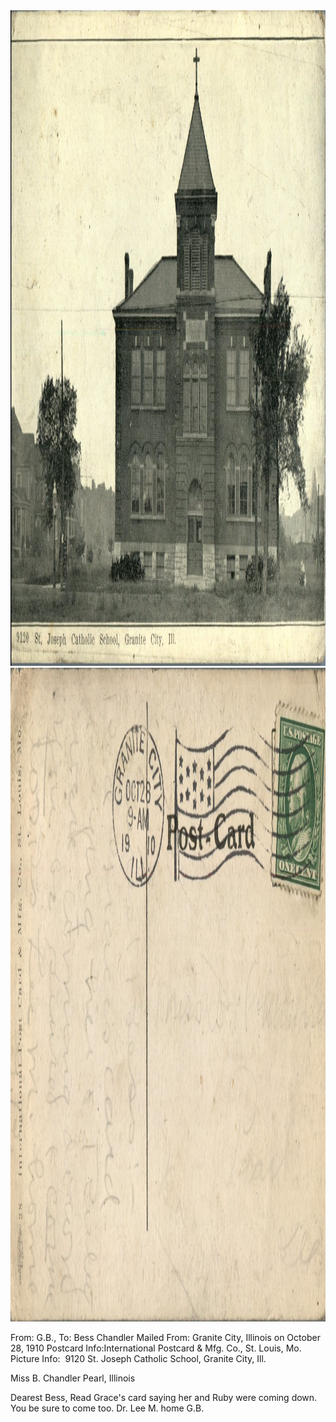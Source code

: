 <html><body><img class="alignnone size-full wp-image-1141" src="/wp-content/uploads/2014/06/postcard-2014-20140605_11575671_0496.jpg" alt="postcard-2014-20140605_11575671_0496" width="1500" height="1049"> <img class="alignnone size-full wp-image-1142" src="/wp-content/uploads/2014/06/postcard-2014-20140605_11580945_0497.jpg" alt="postcard-2014-20140605_11580945_0497" width="1524" height="1046">

From: G.B., To: Bess Chandler
Mailed From: Granite City, Illinois on October 28, 1910
Postcard Info:International Postcard &amp; Mfg. Co., St. Louis, Mo.
Picture Info:  9120 St. Joseph Catholic School, Granite City, Ill.

Miss B. Chandler
Pearl, Illinois

Dearest Bess,
Read Grace's card saying her and Ruby were coming down. You be sure to come too. Dr. Lee M. home
G.B.</body></html>
